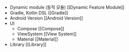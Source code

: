- Dynamic module (동적 모듈) [[Dynamic Feature Module]]
- Gradle, Kotlin DSL [[Gradle]]
- Android Version [[Android Version]]
- UI
	- Compose [[Compose]]
	- ViewSystem [[View System]]
	- Material [[Material]]
- Library [[Library]]
